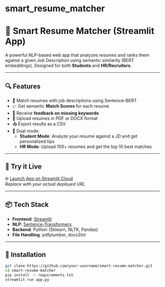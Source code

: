 # smart_resume_matcher
# 🧠 Smart Resume Matcher (Streamlit App)

A powerful NLP-based web app that analyzes resumes and ranks them against a given Job Description using semantic similarity (BERT embeddings). Designed for both **Students** and **HR/Recruiters**.

---

## 🔍 Features

- 🎯 Match resumes with job descriptions using Sentence-BERT
- 📈 Get semantic **Match Scores** for each resume
- 🧠 Receive **feedback on missing keywords**
- 🧾 Upload resumes in PDF or DOCX format
- 📤 Export results as a CSV
- 👥 Dual mode:
  - **Student Mode**: Analyze your resume against a JD and get personalized tips
  - **HR Mode**: Upload 100+ resumes and get the top 10 best matches

---

## 🚀 Try it Live

🌐 [Launch App on Streamlit Cloud](https://your-streamlit-url.streamlit.app)  
_Replace with your actual deployed URL_

---

## 📦 Tech Stack

- **Frontend**: [Streamlit](https://streamlit.io/)
- **NLP**: [Sentence-Transformers](https://www.sbert.net/)
- **Backend**: Python (Sklearn, NLTK, Pandas)
- **File Handling**: pdfplumber, docx2txt

---

## 🧰 Installation

```bash
git clone https://github.com/your-username/smart-resume-matcher.git
cd smart-resume-matcher
pip install -r requirements.txt
streamlit run app.py

